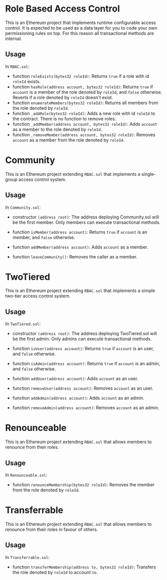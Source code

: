 # Role Based Access Control

This is an Ethereum project that implements runtime configurable access control. It is expected to be used as a data layer for you to code your own permissioning rules on top. For this reason all transactional methods are internal.

## Usage

In `RBAC.sol`:
* function `roleExists(bytes32 roleId)`: Returns `true` if a role with id `roleId` exists.
* function `hasRole(address account, bytes32 roleId)`: Returns `true` if `account` is a member of the role denoted by `roleId`, and `false` otherwise. Reverts if a role denoted by `roleId` doesn't exist.
* function `enumerateMembers(bytes32 roleId)`: Returns all members from the role denoted by `roleId`.
* function `_addRole(bytes32 roleId)`: Adds a new role with id `roleId` to the contract. There is no function to remove roles.
* function `_addMember(address account, bytes32 roleId)`: Adds `account` as a member to the role denoted by `roleId`. 
* function `_removeMember(address account, bytes32 roleId)`: Removes `account` as a member from the role denoted by `roleId`.


# Community

This is an Ethereum project extending `RBAC.sol` that implements a single-group access control system.

## Usage

In `Community.sol`:

* constructor `(address root)`: The address deploying Community.sol will be the first member. Only members can execute transactional methods.

* function `isMember(address account)`: Returns `true` if `account` is an member, and `false` otherwise.
* function `addMember(address account)`: Adds `account` as a member.
* function `leaveCommunity()`: Removes the caller as a member.


# TwoTiered

This is an Ethereum project extending `RBAC.sol` that implements a simple two-tier access control system.

## Usage

In `TwoTiered.sol`:

* constructor `(address root)`: The address deploying TwoTiered.sol will be the first admin. Only admins can execute transactional methods.

* function `isUser(address account)`: Returns `true` if `account` is an user, and `false` otherwise.
* function `isAdmin(address account)`: Returns `true` if `account` is an admin, and `false` otherwise.
* function `addUser(address account)`: Adds `account` as an user.
* function `removeUser(address account)`: Removes `account` as an user.
* function `addAdmin(address account)`: Adds `account` as an admin.
* function `removeAdmin(address account)`: Removes `account` as an admin.


# Renounceable

This is an Ethereum project extending `RBAC.sol` that allows members to renounce from their roles.

## Usage

In `Renounceable.sol`:
* function `renounceMembership(bytes32 roleId)`: Removes the member from the role denoted by `roleId`.


# Transferrable

This is an Ethereum project extending `RBAC.sol` that allows members to renounce from their roles in favour of others.

## Usage

In `Transferrable.sol`:
* function `transferMembership(address to, bytes32 roleId)`: Transfers the role denoted by `roleId` to account `to`. 
 
